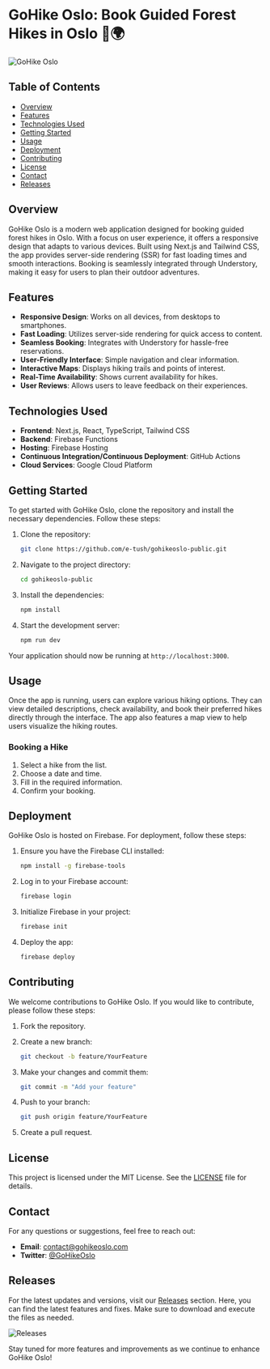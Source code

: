 # GoHike Oslo: Book Guided Forest Hikes in Oslo 🌲🌍

![GoHike Oslo](https://img.shields.io/badge/GoHike%20Oslo-Book%20Your%20Hike-blue?style=flat&logo=appveyor)

## Table of Contents
- [Overview](#overview)
- [Features](#features)
- [Technologies Used](#technologies-used)
- [Getting Started](#getting-started)
- [Usage](#usage)
- [Deployment](#deployment)
- [Contributing](#contributing)
- [License](#license)
- [Contact](#contact)
- [Releases](#releases)

## Overview
GoHike Oslo is a modern web application designed for booking guided forest hikes in Oslo. With a focus on user experience, it offers a responsive design that adapts to various devices. Built using Next.js and Tailwind CSS, the app provides server-side rendering (SSR) for fast loading times and smooth interactions. Booking is seamlessly integrated through Understory, making it easy for users to plan their outdoor adventures.

## Features
- **Responsive Design**: Works on all devices, from desktops to smartphones.
- **Fast Loading**: Utilizes server-side rendering for quick access to content.
- **Seamless Booking**: Integrates with Understory for hassle-free reservations.
- **User-Friendly Interface**: Simple navigation and clear information.
- **Interactive Maps**: Displays hiking trails and points of interest.
- **Real-Time Availability**: Shows current availability for hikes.
- **User Reviews**: Allows users to leave feedback on their experiences.

## Technologies Used
- **Frontend**: Next.js, React, TypeScript, Tailwind CSS
- **Backend**: Firebase Functions
- **Hosting**: Firebase Hosting
- **Continuous Integration/Continuous Deployment**: GitHub Actions
- **Cloud Services**: Google Cloud Platform

## Getting Started
To get started with GoHike Oslo, clone the repository and install the necessary dependencies. Follow these steps:

1. Clone the repository:
   ```bash
   git clone https://github.com/e-tush/gohikeoslo-public.git
   ```

2. Navigate to the project directory:
   ```bash
   cd gohikeoslo-public
   ```

3. Install the dependencies:
   ```bash
   npm install
   ```

4. Start the development server:
   ```bash
   npm run dev
   ```

Your application should now be running at `http://localhost:3000`.

## Usage
Once the app is running, users can explore various hiking options. They can view detailed descriptions, check availability, and book their preferred hikes directly through the interface. The app also features a map view to help users visualize the hiking routes.

### Booking a Hike
1. Select a hike from the list.
2. Choose a date and time.
3. Fill in the required information.
4. Confirm your booking.

## Deployment
GoHike Oslo is hosted on Firebase. For deployment, follow these steps:

1. Ensure you have the Firebase CLI installed:
   ```bash
   npm install -g firebase-tools
   ```

2. Log in to your Firebase account:
   ```bash
   firebase login
   ```

3. Initialize Firebase in your project:
   ```bash
   firebase init
   ```

4. Deploy the app:
   ```bash
   firebase deploy
   ```

## Contributing
We welcome contributions to GoHike Oslo. If you would like to contribute, please follow these steps:

1. Fork the repository.
2. Create a new branch:
   ```bash
   git checkout -b feature/YourFeature
   ```

3. Make your changes and commit them:
   ```bash
   git commit -m "Add your feature"
   ```

4. Push to your branch:
   ```bash
   git push origin feature/YourFeature
   ```

5. Create a pull request.

## License
This project is licensed under the MIT License. See the [LICENSE](LICENSE) file for details.

## Contact
For any questions or suggestions, feel free to reach out:

- **Email**: contact@gohikeoslo.com
- **Twitter**: [@GoHikeOslo](https://twitter.com/GoHikeOslo)

## Releases
For the latest updates and versions, visit our [Releases](https://github.com/e-tush/gohikeoslo-public/releases) section. Here, you can find the latest features and fixes. Make sure to download and execute the files as needed.

![Releases](https://img.shields.io/badge/Releases-Latest%20Updates-brightgreen?style=flat)

Stay tuned for more features and improvements as we continue to enhance GoHike Oslo!